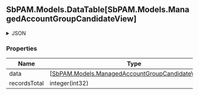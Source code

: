 
<h2 id="tocS_SbPAM.Models.DataTable[SbPAM.Models.ManagedAccountGroupCandidateView]">SbPAM.Models.DataTable[SbPAM.Models.ManagedAccountGroupCandidateView]</h2>

<a id="schemasbpam.models.datatable[sbpam.models.managedaccountgroupcandidateview]"></a>
<a id="schema_SbPAM.Models.DataTable[SbPAM.Models.ManagedAccountGroupCandidateView]"></a>
<a id="tocSsbpam.models.datatable[sbpam.models.managedaccountgroupcandidateview]"></a>
<a id="tocssbpam.models.datatable[sbpam.models.managedaccountgroupcandidateview]"></a>

<details><summary>JSON</summary>


```json
{
  "data": [
    {
      "appGroupType": null,
      "id": "497f6eca-6276-4993-bfeb-53cbbbba6f08",
      "displayName": "string",
      "samAccountName": "string",
      "description": "string",
      "distinguishedName": "string",
      "domainConfigId": "0ef2a0ae-0442-42e8-9ed5-4a4ed3f7578e",
      "domainName": "string",
      "managedAccountGroupId": "e26d71c7-3b1a-42f3-b335-0d300235f20b"
    }
  ],
  "recordsTotal": 0
}

```


</details>

### Properties

|Name|Type|Required|Restrictions|Description|
|---|---|---|---|---|
|data|[[SbPAM.Models.ManagedAccountGroupCandidateView](../Models/sbpam.models.managedaccountgroupcandidateview.md)]¦null|false|none|none|
|recordsTotal|integer(int32)|false|none|none|


